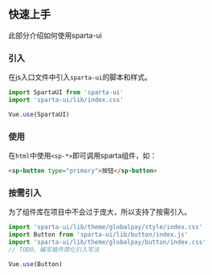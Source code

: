 快速上手
---
此部分介绍如何使用sparta-ui

### 引入
在js入口文件中引入`sparta-ui`的脚本和样式。

```js
import SpartaUI from 'sparta-ui'
import 'sparta-ui/lib/index.css'

Vue.use(SpartaUI)
```

### 使用
在`html`中使用`<sp-*>`即可调用sparta组件，如：

```html
<sp-button type="primary">按钮</sp-button>
```

### 按需引入
为了组件库在项目中不会过于庞大，所以支持了按需引入。

```js
import 'sparta-ui/lib/theme/globalpay/style/index.css'
import Button from 'sparta-ui/lib/button/index.js'
import 'sparta-ui/lib/theme/globalpay/button/index.css'
// TODO，编写插件简化引入写法

Vue.use(Button)
```